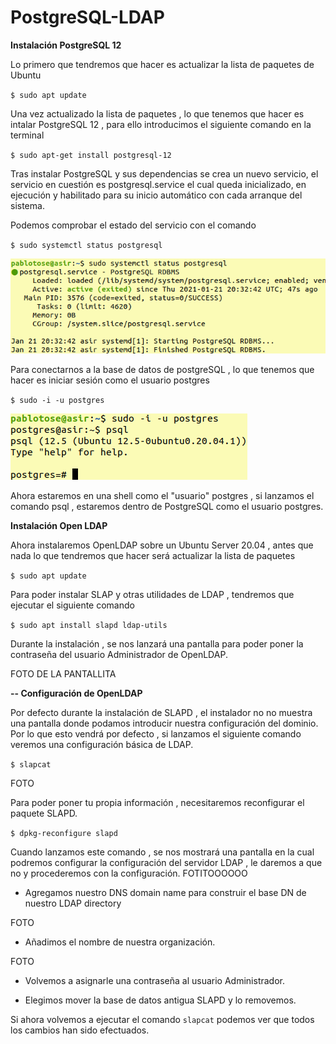# PostgreSQL-LDAP



**Instalación PostgreSQL 12**

Lo primero que tendremos que hacer es actualizar la lista de paquetes de Ubuntu 
  
  `$ sudo apt update`
  

Una vez actualizado la lista de paquetes , lo que tenemos que hacer es intalar PostgreSQL 12 , para ello introducimos el siguiente comando en la terminal 
  
  `$ sudo apt-get install postgresql-12`
  
Tras instalar PostgreSQL y sus dependencias se crea un nuevo servicio, el          servicio en cuestión es postgresql.service el cual queda inicializado, en          ejecución y habilitado para su inicio automático con cada arranque del            sistema.
  
Podemos comprobar el estado del servicio con el comando 
  
  `$ sudo systemctl status postgresql`
  
![alt text](https://github.com/pablotose/PostgreSQL-LDAP/blob/master/service_postgresql.png)

  
Para conectarnos a la base de datos de postgreSQL , lo que tenemos que hacer     es iniciar sesión como el usuario postgres
  
  `$ sudo -i -u postgres`
  
  ![alt text](https://github.com/pablotose/PostgreSQL-LDAP/blob/master/psql.png)
  
Ahora estaremos en una shell como el "usuario" postgres , si lanzamos el         comando psql , estaremos dentro de PostgreSQL como el usuario postgres.
    

**Instalación Open LDAP**

Ahora instalaremos OpenLDAP sobre un Ubuntu Server 20.04 , antes que nada lo que tendremos que hacer será actualizar la lista de paquetes 

  `$ sudo apt update`

Para poder instalar SLAP y otras utilidades de LDAP , tendremos que ejecutar el siguiente comando 

  `$ sudo apt install slapd ldap-utils` 

Durante la instalación , se nos lanzará una pantalla para poder poner la contraseña del usuario Administrador de OpenLDAP.

FOTO DE LA PANTALLITA

**-- Configuración de OpenLDAP**

Por defecto durante la instalación de SLAPD , el instalador no no muestra una pantalla donde podamos introducir nuestra configuración del dominio. Por lo que esto vendrá por defecto , si lanzamos el siguiente comando veremos una configuración básica de LDAP.

  `$ slapcat`

FOTO 

Para poder poner tu propia información , necesitaremos reconfigurar el paquete SLAPD.

  `$ dpkg-reconfigure slapd`

Cuando lanzamos este comando , se nos mostrará una pantalla en la cual podremos configurar la configuración del servidor LDAP , le daremos a que no y procederemos con la configuración.
FOTITOOOOOO


  - Agregamos nuestro DNS domain name para construir el base DN de nuestro LDAP directory

FOTO

  - Añadimos el nombre de nuestra organización.
  
  FOTO
  
  - Volvemos a asignarle una contraseña al usuario Administrador.
  
  
  - Elegimos mover la base de datos antigua SLAPD y lo removemos.
  
  
Si ahora volvemos a ejecutar el comando `slapcat` podemos ver que todos los cambios han sido efectuados.

